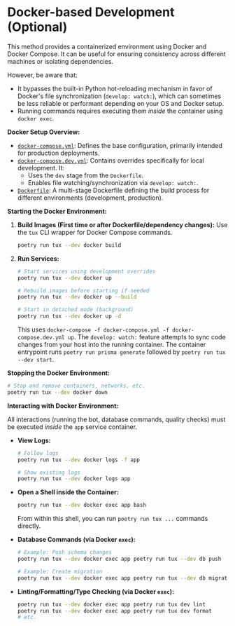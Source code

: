 # Docker-based Development (Optional)

This method provides a containerized environment using Docker and Docker Compose. It can be useful for ensuring consistency across different machines or isolating dependencies.

However, be aware that:

* It bypasses the built-in Python hot-reloading mechanism in favor of Docker's file synchronization (`develop: watch:`), which can sometimes be less reliable or performant depending on your OS and Docker setup.
* Running commands requires executing them *inside* the container using `docker exec`.

**Docker Setup Overview:**

* [`docker-compose.yml`](https://github.com/allthingslinux/tux/blob/main/docker-compose.yml): Defines the base configuration, primarily intended for production deployments.
* [`docker-compose.dev.yml`](https://github.com/allthingslinux/tux/blob/main/docker-compose.dev.yml): Contains overrides specifically for local development. It:
  * Uses the `dev` stage from the `Dockerfile`.
  * Enables file watching/synchronization via `develop: watch:`.
* [`Dockerfile`](https://github.com/allthingslinux/tux/blob/main/Dockerfile): A multi-stage Dockerfile defining the build process for different environments (development, production).

**Starting the Docker Environment:**

1. **Build Images (First time or after Dockerfile/dependency changes):**
    Use the `tux` CLI wrapper for Docker Compose commands.

    ```bash
    poetry run tux --dev docker build
    ```

2. **Run Services:**

    ```bash
    # Start services using development overrides
    poetry run tux --dev docker up

    # Rebuild images before starting if needed
    poetry run tux --dev docker up --build

    # Start in detached mode (background)
    poetry run tux --dev docker up -d
    ```

    This uses `docker-compose -f docker-compose.yml -f docker-compose.dev.yml up`. The `develop: watch:` feature attempts to sync code changes from your host into the running container. The container entrypoint runs `poetry run prisma generate` followed by `poetry run tux --dev start`.

**Stopping the Docker Environment:**

```bash
# Stop and remove containers, networks, etc.
poetry run tux --dev docker down
```

**Interacting with Docker Environment:**

All interactions (running the bot, database commands, quality checks) must be executed *inside* the `app` service container.

* **View Logs:**

    ```bash
    # Follow logs
    poetry run tux --dev docker logs -f app

    # Show existing logs
    poetry run tux --dev docker logs app
    ```

* **Open a Shell inside the Container:**

    ```bash
    poetry run tux --dev docker exec app bash
    ```

    From within this shell, you can run `poetry run tux ...` commands directly.

* **Database Commands (via Docker `exec`):**

    ```bash
    # Example: Push schema changes
    poetry run tux --dev docker exec app poetry run tux --dev db push

    # Example: Create migration
    poetry run tux --dev docker exec app poetry run tux --dev db migrate --name <migration-name>
    ```

* **Linting/Formatting/Type Checking (via Docker `exec`):**

    ```bash
    poetry run tux --dev docker exec app poetry run tux dev lint
    poetry run tux --dev docker exec app poetry run tux dev format
    # etc.
    ```
